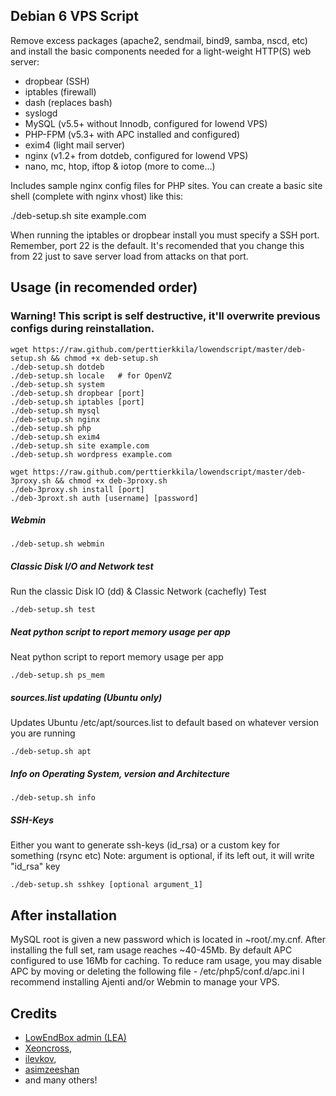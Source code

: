 ## Debian 6 VPS Script

Remove excess packages (apache2, sendmail, bind9, samba, nscd, etc) and install the basic components needed for a light-weight HTTP(S) web server:

 - dropbear (SSH)
 - iptables (firewall)
 - dash (replaces bash)
 - syslogd
 - MySQL (v5.5+ without Innodb, configured for lowend VPS)
 - PHP-FPM (v5.3+ with APC installed and configured)
 - exim4 (light mail server)
 - nginx (v1.2+ from dotdeb, configured for lowend VPS)
 - nano, mc, htop, iftop & iotop (more to come...)

Includes sample nginx config files for PHP sites. You can create a basic site shell (complete with nginx vhost) like this:

./deb-setup.sh site example.com

When running the iptables or dropbear install you must specify a SSH port. Remember, port 22 is the default. It's recomended that you change this from 22 just to save server load from attacks on that port.

## Usage (in recomended order)

### Warning! This script is self destructive, it'll overwrite previous configs during reinstallation.

	wget https://raw.github.com/perttierkkila/lowendscript/master/deb-setup.sh && chmod +x deb-setup.sh
	./deb-setup.sh dotdeb
	./deb-setup.sh locale 	# for OpenVZ
	./deb-setup.sh system
	./deb-setup.sh dropbear [port]
	./deb-setup.sh iptables [port]
	./deb-setup.sh mysql
	./deb-setup.sh nginx
	./deb-setup.sh php
	./deb-setup.sh exim4
	./deb-setup.sh site example.com
	./deb-setup.sh wordpress example.com

	wget https://raw.github.com/perttierkkila/lowendscript/master/deb-3proxy.sh && chmod +x deb-3proxy.sh
	./deb-3proxy.sh install [port]
	./deb-3proxt.sh auth [username] [password]

##### Webmin

	./deb-setup.sh webmin

##### Classic Disk I/O and Network test

Run the classic Disk IO (dd) & Classic Network (cachefly) Test

	./deb-setup.sh test

##### Neat python script to report memory usage per app

Neat python script to report memory usage per app

	./deb-setup.sh ps_mem

##### sources.list updating (Ubuntu only)

Updates Ubuntu /etc/apt/sources.list to default based on whatever version you are running

	./deb-setup.sh apt

##### Info on Operating System, version and Architecture

	./deb-setup.sh info

##### SSH-Keys

Either you want to generate ssh-keys (id_rsa) or a custom key for something (rsync etc)
Note: argument is optional, if its left out, it will write "id_rsa" key

	./deb-setup.sh sshkey [optional argument_1]
    
## After installation

MySQL root is given a new password which is located in ~root/.my.cnf.
After installing the full set, ram usage reaches ~40-45Mb.
By default APC configured to use 16Mb for caching.
To reduce ram usage, you may disable APC by moving or deleting the following file - /etc/php5/conf.d/apc.ini
I recommend installing Ajenti and/or Webmin to manage your VPS.

## Credits

- [LowEndBox admin (LEA)](https://github.com/lowendbox/lowendscript)
- [Xeoncross](https://github.com/Xeoncross/lowendscript),
- [ilevkov](https://github.com/ilevkov/lowendscript),
- [asimzeeshan](https://github.com/asimzeeshan)
- and many others!

